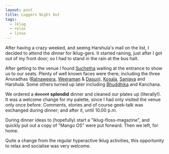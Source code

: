 ```yaml
---
layout: post
title: Luggers Night Out
tags:
  - lklug
  - relax
  - linux
---
```


After having a crazy weeked, and seeing Harshula's mail on the list, I decided to attend the dinner for lklug-gers. It started raining, just after I got out of my front door; so I had to stand in the rain at the bus halt.

After getting to the venue I found <a href="http://raramimu.blogspot.com/">Suchetha</a> waiting at the entrance to show us to our seats. Plenty of well known faces were there; including the three Anuradhas (<a href="http://anuradha-ratnaweera.blogspot.com/">Ratnaweera</a>, <a href="http://anuradha.wordpress.com/">Weeraman</a> &amp; <a href="http://anutux.blogspot.com/">Dasun</a>), <a href="http://kosala-atapattu.blogspot.com/">Kosala</a>, <a href="http://sanjaya-ratnaweera.blogspot.com/">Sanjaya</a> and Harshula. Some others turned up later including <a href="http://budlite.blogspot.com/">Bhuddhika</a> and Kanchana.

We ordered a <del>decent</del> **splendid** dinner and cleaned our plates up (literally!). It was a welcome change for my palette, since I had only visited the venue only once before. Comments, stories and of course geek-talk was exchanged during dinner; and after it, until 10.00 p.m.

During dinner ideas to (hopefully) start a "lklug-floss-magazine", and quickly put out a copy of "Mango OS" were put forward. Then we left, for home.

Quite a change from the regular hyperactive lklug activities, this opportunity to relax and socialise was very welcome.
